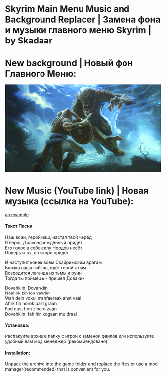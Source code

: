 <h1>Skyrim Main Menu Music and Background Replacer | Замена фона и музыки главного меню Skyrim | by Skadaar</h1>

# New background | Новый фон Главного Меню:
![Alt text](img/background.png)
# New Music (YouTube link) | Новая музыка (ссылка на YouTube):

[an example](https://youtu.be/vdUbjpFvumI?si=BsbrIRwH5Fcggj9i "The Dragonborn Comes - cover in Russian | Драконорождённый придёт - кавер на русском by Cactus In A Scarf")

<h4>Текст Песни</h4>
<p>Наш воин, герой наш, настал твой черёд<br/>
Я верю, Драконорождённый придёт<br/>
Его голос в себе силу Нордов несёт<br/>
Поверь и ты, он скоро придёт
</p>
<p>И наступит конец всем Скайримским врагам<br/>
Близка ваша гибель, идёт герой к нам<br/>
Возродится легенда из тьмы и руин<br/>
Тогда ты поймёшь - пришёл Довакин
</p>
<p>Dovahkiin, Dovahkiin<br/>
Naal ok zin los vahriin<br/>
Wah dein vokul mahfaeraak ahst vaal<br/>
Ahrk fin norok paal graan<br/>
Fod nust hon zindro zaan<br/>
Dovahkiin, fah hin kogaan mu draal<br/>
</p>

<h4>Установка:</h4>
<p>Распакуйте архив в папку с игрой с заменой файлов или используйте удобный вам мод менеджер (рекоммендовано).</p>

<h4>Installation:</h4>
<p>Unpack the archive into the game folder and replace the files or use a mod manager(recommended) that is convenient for you.</p>


